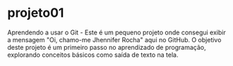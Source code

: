 # projeto01
Aprendendo a usar o Git - Este é um pequeno projeto onde consegui exibir a mensagem "Oi, chamo-me Jhennifer Rocha" aqui no GitHub.
O objetivo deste projeto é um primeiro passo no aprendizado de programação, explorando conceitos básicos como saída de texto na tela.
